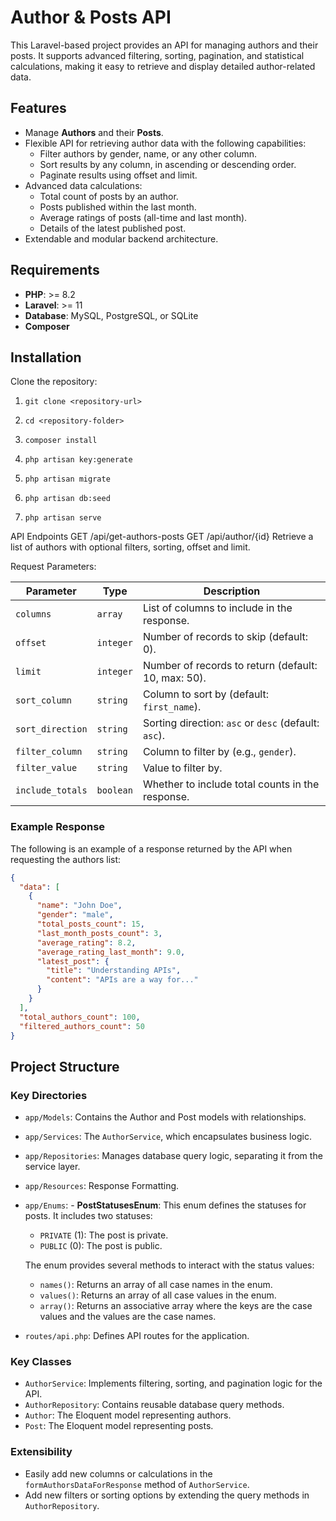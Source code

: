 # Author & Posts API

This Laravel-based project provides an API for managing authors and their posts. It supports advanced filtering, sorting, pagination, and statistical calculations, making it easy to retrieve and display detailed author-related data.

## Features

- Manage **Authors** and their **Posts**.
- Flexible API for retrieving author data with the following capabilities:
    - Filter authors by gender, name, or any other column.
    - Sort results by any column, in ascending or descending order.
    - Paginate results using offset and limit.
- Advanced data calculations:
    - Total count of posts by an author.
    - Posts published within the last month.
    - Average ratings of posts (all-time and last month).
    - Details of the latest published post.
- Extendable and modular backend architecture.

## Requirements

- **PHP**: >= 8.2
- **Laravel**: >= 11
- **Database**: MySQL, PostgreSQL, or SQLite
- **Composer**

## Installation

Clone the repository:

1. ```git clone <repository-url>```
   
2. ```cd <repository-folder>```

3. ```composer install```

4. ```php artisan key:generate```

5. ```php artisan migrate```

6. ```php artisan db:seed```

7. ```php artisan serve```


API Endpoints
GET /api/get-authors-posts
GET /api/author/{id}
Retrieve a list of authors with optional filters, sorting, offset and limit.

Request Parameters:

| Parameter        | Type      | Description                                                              |
|------------------|-----------|--------------------------------------------------------------------------|
| `columns`        | `array`   | List of columns to include in the response.                              |
| `offset`         | `integer` | Number of records to skip (default: 0).                                  |
| `limit`          | `integer` | Number of records to return (default: 10, max: 50).                      |
| `sort_column`    | `string`  | Column to sort by (default: `first_name`).                               |
| `sort_direction` | `string`  | Sorting direction: `asc` or `desc` (default: `asc`).                     |
| `filter_column`  | `string`  | Column to filter by (e.g., `gender`).                                    |
| `filter_value`   | `string`  | Value to filter by.                                                      |
| `include_totals` | `boolean` | Whether to include total counts in the response.                         |


### Example Response

The following is an example of a response returned by the API when requesting the authors list:

```json
{
  "data": [
    {
      "name": "John Doe",
      "gender": "male",
      "total_posts_count": 15,
      "last_month_posts_count": 3,
      "average_rating": 8.2,
      "average_rating_last_month": 9.0,
      "latest_post": {
        "title": "Understanding APIs",
        "content": "APIs are a way for..."
      }
    }
  ],
  "total_authors_count": 100,
  "filtered_authors_count": 50
}
```

## Project Structure

### Key Directories
- `app/Models`: Contains the Author and Post models with relationships.
- `app/Services`: The `AuthorService`, which encapsulates business logic.
- `app/Repositories`: Manages database query logic, separating it from the service layer.
- `app/Resources`: Response Formatting.
- `app/Enums`: - **PostStatusesEnum**: This enum defines the statuses for posts. It includes two statuses:
    - `PRIVATE` (1): The post is private.
    - `PUBLIC` (0): The post is public.

  The enum provides several methods to interact with the status values:
    - `names()`: Returns an array of all case names in the enum.
    - `values()`: Returns an array of all case values in the enum.
    - `array()`: Returns an associative array where the keys are the case values and the values are the case names.
- `routes/api.php`: Defines API routes for the application.

### Key Classes
- `AuthorService`: Implements filtering, sorting, and pagination logic for the API.
- `AuthorRepository`: Contains reusable database query methods.
- `Author`: The Eloquent model representing authors.
- `Post`: The Eloquent model representing posts.

### Extensibility
- Easily add new columns or calculations in the `formAuthorsDataForResponse` method of `AuthorService`.
- Add new filters or sorting options by extending the query methods in `AuthorRepository`.

